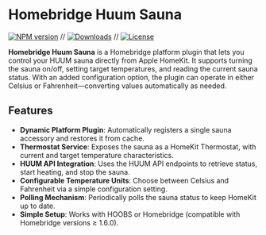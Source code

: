# Homebridge Huum Sauna

[![NPM version](https://img.shields.io/npm/v/homebridge-huum-sauna.svg)](https://www.npmjs.com/package/homebridge-huum-sauna)
// [![Downloads](https://img.shields.io/npm/dm/homebridge-huum-sauna.svg)](https://www.npmjs.com/package/homebridge-huum-sauna?activeTab=versions)
// [![License](https://img.shields.io/npm/l/homebridge-huum-sauna.svg)](LICENSE)

**Homebridge Huum Sauna** is a Homebridge platform plugin that lets you control your HUUM sauna directly from Apple HomeKit. It supports turning the sauna on/off, setting target temperatures, and reading the current sauna status. With an added configuration option, the plugin can operate in either Celsius or Fahrenheit—converting values automatically as needed.

## Features

- **Dynamic Platform Plugin**: Automatically registers a single sauna accessory and restores it from cache.
- **Thermostat Service**: Exposes the sauna as a HomeKit Thermostat, with current and target temperature characteristics.
- **HUUM API Integration**: Uses the HUUM API endpoints to retrieve status, start heating, and stop the sauna.
- **Configurable Temperature Units**: Choose between Celsius and Fahrenheit via a simple configuration setting.
- **Polling Mechanism**: Periodically polls the sauna status to keep HomeKit up to date.
- **Simple Setup**: Works with HOOBS or Homebridge (compatible with Homebridge versions ≥ 1.6.0).


